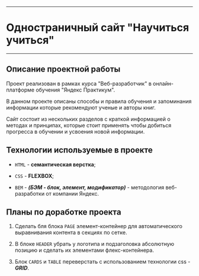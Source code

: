 ___

# Одностраничный сайт "Научиться учиться"

___
## Описание проектной работы

Проект реализован в рамках курса "Веб-разработчик" в онлайн-платформе обучения "Яндекс Практикум".

В данном проекте описаны способы и правила обучения и запоминания информации которые рекомендуют ученые и авторы книг.

Сайт состоит из нескольких разделов с краткой информацией о методах и принципах, которые стоит применять чтобы добиться прогресса в обучении и усвоения новой информации.

## Технологии используемые в проекте

- `HTML` - **семантическая верстка**;

- `CSS` - **FLEXBOX**;

- `BEM` - ***(БЭМ - блок, элемент, модификатор)*** - методология веб-разработки от компании Яндекс.

## Планы по доработке проекта

1. Сделать бля блока `PAGE` элемент-контейнер для автоматического выравнивания контента в секциях по сетке.

2. В блоке `HEADER` убрать у логотипа и подзаголовка абсолютную позицию и сделать их элементами флекс-контейнера.

3. Блок `CARDS` и `TABLE` переверстать с использованием технологии css - ***GRID***.
